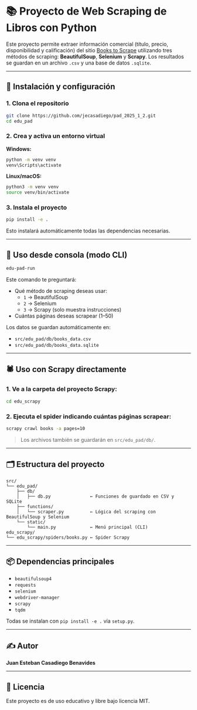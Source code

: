 # 📚 Proyecto de Web Scraping de Libros con Python

Este proyecto permite extraer información comercial (título, precio, disponibilidad y calificación) del sitio [Books to Scrape](https://books.toscrape.com) utilizando tres métodos de scraping: **BeautifulSoup**, **Selenium** y **Scrapy**. Los resultados se guardan en un archivo `.csv` y una base de datos `.sqlite`.

---

## 🚀 Instalación y configuración

### 1. Clona el repositorio

```bash
git clone https://github.com/jecasadiego/pad_2025_1_2.git
cd edu_pad
```

### 2. Crea y activa un entorno virtual

**Windows:**

```bash
python -m venv venv
venv\Scripts\activate
```

**Linux/macOS:**

```bash
python3 -m venv venv
source venv/bin/activate
```

### 3. Instala el proyecto

```bash
pip install -e .
```

Esto instalará automáticamente todas las dependencias necesarias.

---

## 🧪 Uso desde consola (modo CLI)

```bash
edu-pad-run
```

Este comando te preguntará:

- Qué método de scraping deseas usar:
  - `1` → BeautifulSoup
  - `2` → Selenium
  - `3` → Scrapy (solo muestra instrucciones)
- Cuántas páginas deseas scrapear (1–50)

Los datos se guardan automáticamente en:

- `src/edu_pad/db/books_data.csv`
- `src/edu_pad/db/books_data.sqlite`

---

## 🕷️ Uso con Scrapy directamente

### 1. Ve a la carpeta del proyecto Scrapy:

```bash
cd edu_scrapy
```

### 2. Ejecuta el spider indicando cuántas páginas scrapear:

```bash
scrapy crawl books -a pages=10
```

> Los archivos también se guardarán en `src/edu_pad/db/`.

---

## 🗂 Estructura del proyecto

```
src/
└── edu_pad/
    ├── db/
    │   ├── db.py               ← Funciones de guardado en CSV y SQLite
    ├── functions/
    │   └── scraper.py          ← Lógica del scraping con BeautifulSoup y Selenium
    └── static/
        └── main.py             ← Menú principal (CLI)
edu_scrapy/
└── edu_scrapy/spiders/books.py ← Spider Scrapy
```

---

## 📦 Dependencias principales

- `beautifulsoup4`
- `requests`
- `selenium`
- `webdriver-manager`
- `scrapy`
- `tqdm`

Todas se instalan con `pip install -e .` vía `setup.py`.

---

## ✍️ Autor

**Juan Esteban Casadiego Benavides**

---

## 📄 Licencia

Este proyecto es de uso educativo y libre bajo licencia MIT.